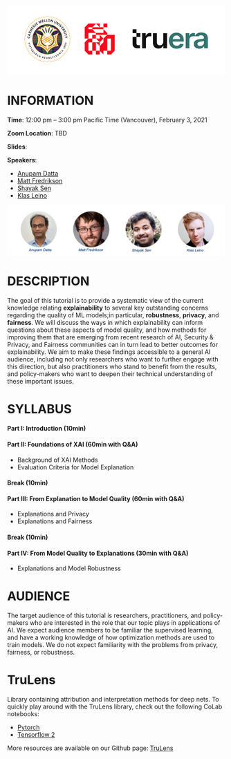 

![](./src/logo.png)
# INFORMATION

**Time**: 12:00 pm – 3:00 pm Pacific Time (Vancouver), February 3, 2021

**Zoom Location**: TBD

**Slides**:

**Speakers**: 
- [Anupam Datta](https://www.andrew.cmu.edu/user/danupam/)
- [Matt Fredrikson](https://www.cs.cmu.edu/~mfredrik/)
- [Shayak Sen](https://truera.com/people/shayak-sen/)
- [Klas Leino](http://www.cs.cmu.edu/~kleino/)

![](./src/speakers_pic.png)
# DESCRIPTION
The goal of this tutorial is to provide a systematic view of the current knowledge relating **explainability** to several key outstanding concerns regarding the quality of ML models;in particular, **robustness**, **privacy**, and **fairness**. We will discuss the ways in which explainability can inform questions about these aspects of model quality, and how methods for improving them that are emerging from recent research of AI, Security & Privacy, and Fairness communities can in turn lead to better outcomes for explainability. We aim to make these findings accessible to a general AI audience, including not only researchers who want to further engage with this direction, but also practitioners who stand to benefit from the results, and policy-makers who want to deepen their technical understanding of these important issues.
# SYLLABUS
#### Part I: Introduction (10min)
#### Part II: Foundations of XAI (60min with Q&A)
- Background of XAI Methods
- Evaluation Criteria for Model Explanation

#### Break (10min)

#### Part III: From Explanation to Model Quality (60min with Q&A)
- Explanations and Privacy
- Explanations and Fairness

#### Break (10min)

#### Part IV: From Model Quality to Explanations (30min with Q&A)
- Explanations and Model Robustness


# AUDIENCE
The target audience of this tutorial is researchers, practitioners, and policy-makers who are interested in the role that our topic plays in applications of AI. We expect audience members to be familiar the supervised learning, and have a working knowledge of how optimization methods are used to train models. We do not expect familiarity with the problems from privacy, fairness, or robustness.

# TruLens
Library containing attribution and interpretation methods for deep nets. To quickly play around with the TruLens library, check out the following CoLab notebooks:

- [Pytorch](https://colab.research.google.com/drive/1n77IGrPDO2XpeIVo_LQW0gY78enV-tY9?usp=sharing)
- [Tensorflow 2](https://colab.research.google.com/drive/1f-ETsdlppODJGQCdMXG-jmGmfyWyW2VD?usp=sharing)

More resources are available on our Github page: [TruLens](https://github.com/truera/trulens)



